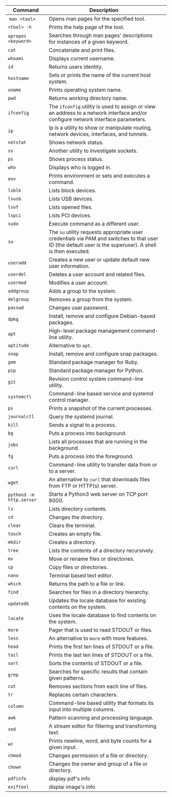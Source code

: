 | **Command**              | **Description**                                                                                                                                             |     |
| ------------------------ | ----------------------------------------------------------------------------------------------------------------------------------------------------------- | --- |
|  `man <tool>`            | Opens man pages for the specified tool.                                                                                                                     |     |
| `<tool> -h`              | Prints the help page of the tool.                                                                                                                           |     |
| `apropos <keyword>`      | Searches through man pages' descriptions for instances of a given keyword.                                                                                  |     |
| `cat`                    | Concatenate and print files.                                                                                                                                |     |
| `whoami`                 | Displays current username.                                                                                                                                  |     |
| `id`                     | Returns users identity.                                                                                                                                     |     |
| `hostname`               | Sets or prints the name of the current host system.                                                                                                         |     |
| `uname`                  | Prints operating system name.                                                                                                                               |     |
| `pwd`                    | Returns working directory name.                                                                                                                             |     |
| `ifconfig`               | The `ifconfig` utility is used to assign or view an address to a network interface and/or configure network interface parameters.                           |     |
| `ip`                     | Ip is a utility to show or manipulate routing, network devices, interfaces, and tunnels.                                                                    |     |
| `netstat`                | Shows network status.                                                                                                                                       |     |
| `ss`                     | Another utility to investigate sockets.                                                                                                                     |     |
| `ps`                     | Shows process status.                                                                                                                                       |     |
| `who`                    | Displays who is logged in.                                                                                                                                  |     |
| `env`                    | Prints environment or sets and executes a command.                                                                                                          |     |
| `lsblk`                  | Lists block devices.                                                                                                                                        |     |
| `lsusb`                  | Lists USB devices.                                                                                                                                          |     |
| `lsof`                   | Lists opened files.                                                                                                                                         |     |
| `lspci`                  | Lists PCI devices.                                                                                                                                          |     |
| `sudo`                   | Execute command as a different user.                                                                                                                        |     |
| `su`                     | The `su` utility requests appropriate user credentials via PAM and switches to that user ID (the default user is the superuser).  A shell is then executed. |     |
| `useradd`                | Creates a new user or update default new user information.                                                                                                  |     |
| `userdel`                | Deletes a user account and related files.                                                                                                                   |     |
| `usermod`                | Modifies a user account.                                                                                                                                    |     |
| `addgroup`               | Adds a group to the system.                                                                                                                                 |     |
| `delgroup`               | Removes a group from the system.                                                                                                                            |     |
| `passwd`                 | Changes user password.                                                                                                                                      |     |
| `dpkg`                   | Install, remove and configure Debian-based packages.                                                                                                        |     |
| `apt`                    | High-level package management command-line utility.                                                                                                         |     |
| `aptitude`               | Alternative to `apt`.                                                                                                                                       |     |
| `snap`                   | Install, remove and configure snap packages.                                                                                                                |     |
| `gem`                    | Standard package manager for Ruby.                                                                                                                          |     |
| `pip`                    | Standard package manager for Python.                                                                                                                        |     |
| `git`                    | Revision control system command-line utility.                                                                                                               |     |
| `systemctl`              | Command-line based service and systemd control manager.                                                                                                     |     |
| `ps`                     | Prints a snapshot of the current processes.                                                                                                                 |     |
| `journalctl`             | Query the systemd journal.                                                                                                                                  |     |
| `kill`                   | Sends a signal to a process.                                                                                                                                |     |
| `bg`                     | Puts a process into background.                                                                                                                             |     |
| `jobs`                   | Lists all processes that are running in the background.                                                                                                     |     |
| `fg`                     | Puts a process into the foreground.                                                                                                                         |     |
| `curl`                   | Command-line utility to transfer data from or to a server.                                                                                                  |     |
| `wget`                   | An alternative to `curl` that downloads files from FTP or HTTP(s) server.                                                                                   |     |
| `python3 -m http.server` | Starts a Python3 web server on TCP port 8000.                                                                                                               |     |
| `ls`                     | Lists directory contents.                                                                                                                                   |     |
| `cd`                     | Changes the directory.                                                                                                                                      |     |
| `clear`                  | Clears the terminal.                                                                                                                                        |     |
| `touch`                  | Creates an empty file.                                                                                                                                      |     |
| `mkdir`                  | Creates a directory.                                                                                                                                        |     |
| `tree`                   | Lists the contents of a directory recursively.                                                                                                              |     |
| `mv`                     | Move or rename files or directories.                                                                                                                        |     |
| `cp`                     | Copy files or directories.                                                                                                                                  |     |
| `nano`                   | Terminal based text editor.                                                                                                                                 |     |
| `which`                  | Returns the path to a file or link.                                                                                                                         |     |
| `find`                   | Searches for files in a directory hierarchy.                                                                                                                |     |
| `updatedb`               | Updates the locale database for existing contents on the system.                                                                                            |     |
| `locate`                 | Uses the locale database to find contents on the system.                                                                                                    |     |
| `more`                   | Pager that is used to read STDOUT or files.                                                                                                                 |     |
| `less`                   | An alternative to `more` with more features.                                                                                                                |     |
| `head`                   | Prints the first ten lines of STDOUT or a file.                                                                                                             |     |
| `tail`                   | Prints the last ten lines of STDOUT or a file.                                                                                                              |     |
| `sort`                   | Sorts the contents of STDOUT or a file.                                                                                                                     |     |
| `grep`                   | Searches for specific results that contain given patterns.                                                                                                  |     |
| `cut`                    | Removes sections from each line of files.                                                                                                                   |     |
| `tr`                     | Replaces certain characters.                                                                                                                                |     |
| `column`                 | Command-line based utility that formats its input into multiple columns.                                                                                    |     |
| `awk`                    | Pattern scanning and processing language.                                                                                                                   |     |
| `sed`                    | A stream editor for filtering and transforming text.                                                                                                        |     |
| `wc`                     | Prints newline, word, and byte counts for a given input.                                                                                                    |     |
| `chmod`                  | Changes permission of a file or directory.                                                                                                                  |     |
| `chown`                  | Changes the owner and group of a file or directory.                                                                                                         |     |
| `pdfinfo`                | display pdf's info                                                                                                                                          |     |
| `exiftool`               | displai image's info                                                                                                                                        |     |